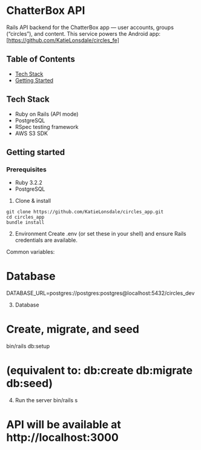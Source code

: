 # ChatterBox API
Rails API backend for the ChatterBox app — user accounts, groups (“circles”), and content. This service powers the Android app: [https://github.com/KatieLonsdale/circles_fe]

## Table of Contents
- [Tech Stack](#tech-stack)
- [Getting Started](#getting-started)

## Tech Stack
- Ruby on Rails (API mode)
- PostgreSQL
- RSpec testing framework
- AWS S3 SDK

## Getting started
### Prerequisites
- Ruby 3.2.2
- PostgreSQL

1) Clone & install
```
git clone https://github.com/KatieLonsdale/circles_app.git
cd circles_app
bundle install
```
2) Environment
Create .env (or set these in your shell) and ensure Rails credentials are available.

Common variables:

# Database
DATABASE_URL=postgres://postgres:postgres@localhost:5432/circles_dev

3) Database
# Create, migrate, and seed
bin/rails db:setup
# (equivalent to: db:create db:migrate db:seed)

4) Run the server
bin/rails s
# API will be available at http://localhost:3000
